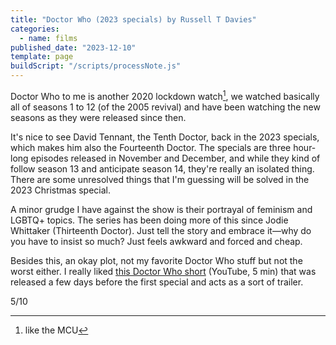 ```yaml
---
title: "Doctor Who (2023 specials) by Russell T Davies"
categories:
  - name: films
published_date: "2023-12-10"
template: page
buildScript: "/scripts/processNote.js"
---
```


Doctor Who to me is another 2020 lockdown watch[^1], we watched basically all of seasons 1 to 12 (of the 2005 revival) and have been watching the new seasons as they were released since then.

It's nice to see David Tennant, the Tenth Doctor, back in the 2023 specials, which makes him also the Fourteenth Doctor. The specials are three hour-long episodes released in November and December, and while they kind of follow season 13 and anticipate season 14, they're really an isolated thing. There are some unresolved things that I'm guessing will be solved in the 2023 Christmas special.

A minor grudge I have against the show is their portrayal of feminism and LGBTQ+ topics. The series has been doing more of this since Jodie Whittaker (Thirteenth Doctor). Just tell the story and embrace it—why do you have to insist so much? Just feels awkward and forced and cheap.

Besides this, an okay plot, not my favorite Doctor Who stuff but not the worst either. I really liked [this Doctor Who short](https://www.youtube.com/watch?v=RfLtAdSgWPQ) (YouTube, 5 min) that was released a few days before the first special and acts as a sort of trailer.

5/10

[^1]: like the MCU

